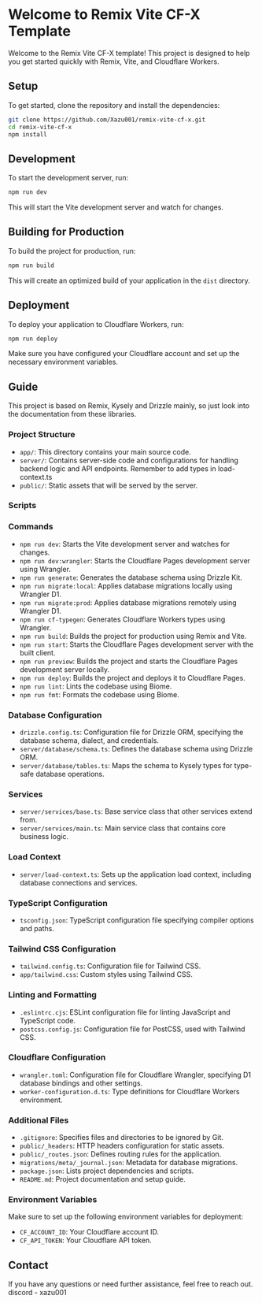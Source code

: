 # Welcome to Remix Vite CF-X Template

Welcome to the Remix Vite CF-X template! This project is designed to help you get started quickly with Remix, Vite, and Cloudflare Workers.

## Setup

To get started, clone the repository and install the dependencies:

```bash
git clone https://github.com/Xazu001/remix-vite-cf-x.git
cd remix-vite-cf-x
npm install
```

## Development

To start the development server, run:

```bash
npm run dev
```

This will start the Vite development server and watch for changes.

## Building for Production

To build the project for production, run:

```bash
npm run build
```

This will create an optimized build of your application in the `dist` directory.

## Deployment

To deploy your application to Cloudflare Workers, run:

```bash
npm run deploy
```

Make sure you have configured your Cloudflare account and set up the necessary environment variables.

## Guide

This project is based on Remix, Kysely and Drizzle mainly, so just look into the documentation from these libraries.

### Project Structure

- `app/`: This directory contains your main source code.
- `server/`: Contains server-side code and configurations for handling backend logic and API endpoints. Remember to add types in load-context.ts
- `public/`: Static assets that will be served by the server.

### Scripts

### Commands

- `npm run dev`: Starts the Vite development server and watches for changes.
- `npm run dev:wrangler`: Starts the Cloudflare Pages development server using Wrangler.
- `npm run generate`: Generates the database schema using Drizzle Kit.
- `npm run migrate:local`: Applies database migrations locally using Wrangler D1.
- `npm run migrate:prod`: Applies database migrations remotely using Wrangler D1.
- `npm run cf-typegen`: Generates Cloudflare Workers types using Wrangler.
- `npm run build`: Builds the project for production using Remix and Vite.
- `npm run start`: Starts the Cloudflare Pages development server with the built client.
- `npm run preview`: Builds the project and starts the Cloudflare Pages development server locally.
- `npm run deploy`: Builds the project and deploys it to Cloudflare Pages.
- `npm run lint`: Lints the codebase using Biome.
- `npm run fmt`: Formats the codebase using Biome.

### Database Configuration

- `drizzle.config.ts`: Configuration file for Drizzle ORM, specifying the database schema, dialect, and credentials.
- `server/database/schema.ts`: Defines the database schema using Drizzle ORM.
- `server/database/tables.ts`: Maps the schema to Kysely types for type-safe database operations.

### Services

- `server/services/base.ts`: Base service class that other services extend from.
- `server/services/main.ts`: Main service class that contains core business logic.

### Load Context

- `server/load-context.ts`: Sets up the application load context, including database connections and services.

### TypeScript Configuration

- `tsconfig.json`: TypeScript configuration file specifying compiler options and paths.

### Tailwind CSS Configuration

- `tailwind.config.ts`: Configuration file for Tailwind CSS.
- `app/tailwind.css`: Custom styles using Tailwind CSS.

### Linting and Formatting

- `.eslintrc.cjs`: ESLint configuration file for linting JavaScript and TypeScript code.
- `postcss.config.js`: Configuration file for PostCSS, used with Tailwind CSS.

### Cloudflare Configuration

- `wrangler.toml`: Configuration file for Cloudflare Wrangler, specifying D1 database bindings and other settings.
- `worker-configuration.d.ts`: Type definitions for Cloudflare Workers environment.

### Additional Files

- `.gitignore`: Specifies files and directories to be ignored by Git.
- `public/_headers`: HTTP headers configuration for static assets.
- `public/_routes.json`: Defines routing rules for the application.
- `migrations/meta/_journal.json`: Metadata for database migrations.
- `package.json`: Lists project dependencies and scripts.
- `README.md`: Project documentation and setup guide.

### Environment Variables

Make sure to set up the following environment variables for deployment:

- `CF_ACCOUNT_ID`: Your Cloudflare account ID.
- `CF_API_TOKEN`: Your Cloudflare API token.

## Contact

If you have any questions or need further assistance, feel free to reach out.
discord - xazu001
